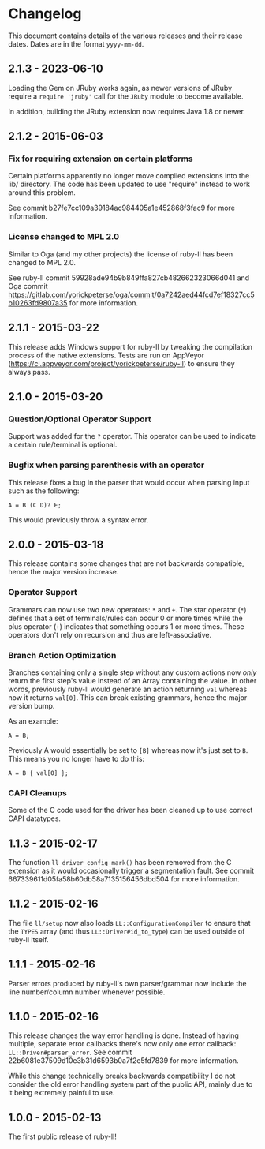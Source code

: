 # Changelog

This document contains details of the various releases and their release dates.
Dates are in the format `yyyy-mm-dd`.

## 2.1.3 - 2023-06-10

Loading the Gem on JRuby works again, as newer versions of JRuby require a
`require 'jruby'` call for the `JRuby` module to become available.

In addition, building the JRuby extension now requires Java 1.8 or newer.

## 2.1.2 - 2015-06-03

### Fix for requiring extension on certain platforms

Certain platforms apparently no longer move compiled extensions into the lib/
directory. The code has been updated to use "require" instead to work around
this problem.

See commit b27fe7cc109a39184ac984405a1e452868f3fac9 for more information.

### License changed to MPL 2.0

Similar to Oga (and my other projects) the license of ruby-ll has been changed
to MPL 2.0.

See ruby-ll commit 59928ade94b9b849ffa827cb482662323066d041 and Oga commit
https://gitlab.com/yorickpeterse/oga/commit/0a7242aed44fcd7ef18327cc5b10263fd9807a35
for more information.

## 2.1.1 - 2015-03-22

This release adds Windows support for ruby-ll by tweaking the compilation
process of the native extensions. Tests are run on AppVeyor
(<https://ci.appveyor.com/project/yorickpeterse/ruby-ll>) to ensure they always
pass.

## 2.1.0 - 2015-03-20

### Question/Optional Operator Support

Support was added for the `?` operator. This operator can be used to indicate a
certain rule/terminal is optional.

### Bugfix when parsing parenthesis with an operator

This release fixes a bug in the parser that would occur when parsing input such
as the following:

    A = B (C D)? E;

This would previously throw a syntax error.

## 2.0.0 - 2015-03-18

This release contains some changes that are not backwards compatible, hence the
major version increase.

### Operator Support

Grammars can now use two new operators: `*` and `+`. The star operator (`*`)
defines that a set of terminals/rules can occur 0 or more times while the plus
operator (`+`) indicates that something occurs 1 or more times. These operators
don't rely on recursion and thus are left-associative.

### Branch Action Optimization

Branches containing only a single step without any custom actions now _only_
return the first step's value instead of an Array containing the value. In other
words, previously ruby-ll would generate an action returning `val` whereas now
it returns `val[0]`. This can break existing grammars, hence the major version
bump.

As an example:

    A = B;

Previously A would essentially be set to `[B]` whereas now it's just set to `B`.
This means you no longer have to do this:

    A = B { val[0] };

### CAPI Cleanups

Some of the C code used for the driver has been cleaned up to use correct CAPI
datatypes.

## 1.1.3 - 2015-02-17

The function `ll_driver_config_mark()` has been removed from the C extension as
it would occasionally trigger a segmentation fault. See commit
667339611d05fa58b60db58a7135156456dbd504 for more information.

## 1.1.2 - 2015-02-16

The file `ll/setup` now also loads `LL::ConfigurationCompiler` to ensure that
the `TYPES` array (and thus `LL::Driver#id_to_type`) can be used outside of
ruby-ll itself.

## 1.1.1 - 2015-02-16

Parser errors produced by ruby-ll's own parser/grammar now include the line
number/column number whenever possible.

## 1.1.0 - 2015-02-16

This release changes the way error handling is done. Instead of having multiple,
separate error callbacks there's now only one error callback:
`LL::Driver#parser_error`. See commit 22b6081e37509d10e3b31d6593b0a7f2e5fd7839
for more information.

While this change technically breaks backwards compatibility I do not consider
the old error handling system part of the public API, mainly due to it being
extremely painful to use.

## 1.0.0 - 2015-02-13

The first public release of ruby-ll!
